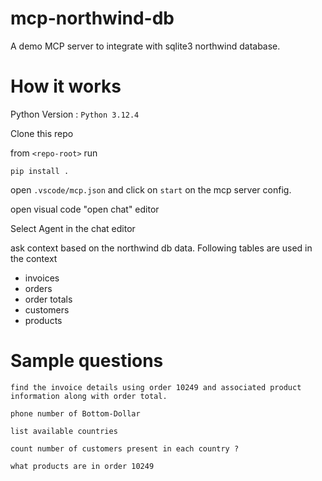 # mcp-northwind-db
A demo MCP server  to integrate with sqlite3 northwind database.


# How it works

Python Version : `Python 3.12.4`

Clone this repo

from `<repo-root>` run


````
pip install .
````

open `.vscode/mcp.json` and click on `start` on the mcp server config.


open visual code "open chat" editor

Select Agent in the chat editor

ask  context based on the northwind db data. Following tables are used in the context
- invoices
- orders
- order totals
- customers
- products

# Sample questions

```
find the invoice details using order 10249 and associated product information along with order total.
``` 

```
phone number of Bottom-Dollar
```


```
list available countries
```

```
count number of customers present in each country ?
```

```
what products are in order 10249
```
